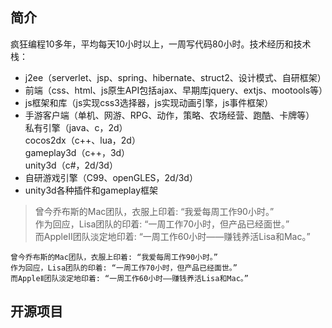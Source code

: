 ## 简介

疯狂编程10多年，平均每天10小时以上，一周写代码80小时。技术经历和技术栈：
* j2ee（serverlet、jsp、spring、hibernate、struct2、设计模式、自研框架）
* 前端（css、html、js原生API包括ajax、早期库jquery、extjs、mootools等）
* js框架和库（js实现css3选择器，js实现动画引擎，js事件框架）
* 手游客户端（单机、网游、RPG、动作，策略、农场经营、跑酷、卡牌等）  
  私有引擎（java、c，2d）  
  cocos2dx（c++、lua，2d）  
  gameplay3d（c++，3d）  
  unity3d（c#，2d/3d）  
* 自研游戏引擎（C99、openGLES，2d/3d）
* unity3d各种插件和gameplay框架

>曾今乔布斯的Mac团队，衣服上印着: “我爱每周工作90小时。”    
>作为回应，Lisa团队的印着: “一周工作70小时，但产品已经面世。”    
>而AppleⅡ团队淡定地印着: “一周工作60小时——赚钱养活Lisa和Mac。”

```
曾今乔布斯的Mac团队，衣服上印着: “我爱每周工作90小时。”  
作为回应，Lisa团队的印着: “一周工作70小时，但产品已经面世。”  
而AppleⅡ团队淡定地印着: “一周工作60小时——赚钱养活Lisa和Mac。”
```

## 开源项目


